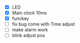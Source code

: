 - [X] LED 
- [X] Main clock 10ms
- [X] funckey
- [ ] fix bug come with Time adjust
- [ ] make alarm work
- [ ] blink adjust pos
